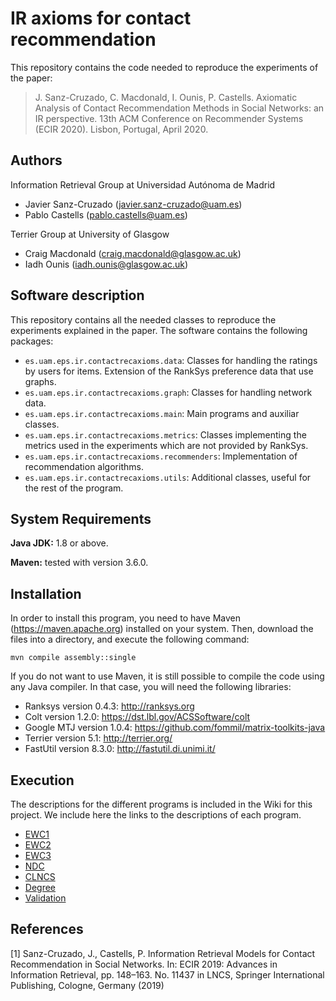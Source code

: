 # IR axioms for contact recommendation
This repository contains the code needed to reproduce the experiments of the paper:

> J. Sanz-Cruzado, C. Macdonald, I. Ounis, P. Castells. Axiomatic Analysis of Contact Recommendation Methods in Social Networks: an IR perspective. 13th ACM Conference on Recommender Systems (ECIR 2020). Lisbon, Portugal, April 2020.

## Authors
Information Retrieval Group at Universidad Autónoma de Madrid
- Javier Sanz-Cruzado (javier.sanz-cruzado@uam.es)
- Pablo Castells (pablo.castells@uam.es)

Terrier Group at University of Glasgow
- Craig Macdonald (craig.macdonald@glasgow.ac.uk)
- Iadh Ounis (iadh.ounis@glasgow.ac.uk)

## Software description
This repository contains all the needed classes to reproduce the experiments explained in the paper. The software contains the following packages:

- `es.uam.eps.ir.contactrecaxioms.data`: Classes for handling the ratings by users for items. Extension of the RankSys preference data that use graphs.
- `es.uam.eps.ir.contactrecaxioms.graph`: Classes for handling network data.
- `es.uam.eps.ir.contactrecaxioms.main`: Main programs and auxiliar classes.
- `es.uam.eps.ir.contactrecaxioms.metrics`: Classes implementing the metrics used in the experiments which are not provided by RankSys.
- `es.uam.eps.ir.contactrecaxioms.recommenders`: Implementation of recommendation algorithms.
- `es.uam.eps.ir.contactrecaxioms.utils`: Additional classes, useful for the rest of the program.

## System Requirements
**Java JDK:** 1.8 or above.

**Maven:** tested with version 3.6.0.

## Installation
In order to install this program, you need to have Maven (https://maven.apache.org) installed on your system. Then, download the files into a directory, and execute the following command:
```
mvn compile assembly::single
```
If you do not want to use Maven, it is still possible to compile the code using any Java compiler. In that case, you will need the following libraries:
- Ranksys version 0.4.3: http://ranksys.org
- Colt version 1.2.0: https://dst.lbl.gov/ACSSoftware/colt
- Google MTJ version 1.0.4: https://github.com/fommil/matrix-toolkits-java
- Terrier version 5.1: http://terrier.org/
- FastUtil version 8.3.0: http://fastutil.di.unimi.it/

## Execution
The descriptions for the different programs is included in the Wiki for this project. We include here the links to the descriptions of each program. 

* [EWC1](https://github.com/ir-uam/contact-rec-axioms/wiki/EWC1)
* [EWC2](https://github.com/ir-uam/contact-rec-axioms/wiki/EWC2)
* [EWC3](https://github.com/ir-uam/contact-rec-axioms/wiki/EWC3)
* [NDC](https://github.com/ir-uam/contact-rec-axioms/wiki/NDC)
* [CLNCS](https://github.com/ir-uam/contact-rec-axioms/wiki/CLNCS)
* [Degree](https://github.com/ir-uam/contact-rec-axioms/wiki/degree)
* [Validation](https://github.com/ir-uam/contact-rec-axioms/wiki/Validation)

## References
[1] Sanz-Cruzado, J., Castells, P.  Information Retrieval Models for Contact Recommendation in Social Networks. 
In: ECIR 2019: Advances in Information Retrieval, pp. 148–163. No. 11437 in LNCS, 
Springer International Publishing, Cologne, Germany (2019)
